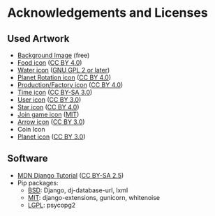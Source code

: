 # Acknowledgements and Licenses

## Used Artwork

- [Background Image](https://www.pexels.com/photo/sky-space-milky-way-stars-110854/) (free)
- [Food icon](https://www.svgrepo.com/svg/92764/grain) ([CC BY 4.0](https://creativecommons.org/licenses/by/4.0/))
- [Water icon](https://commons.wikimedia.org/wiki/File:Circle-icons-water.svg) ([GNU GPL 2 or later](https://www.gnu.org/licenses/old-licenses/gpl-2.0.html))
- [Planet Rotation icon](https://www.svgrepo.com/svg/9368/solar-system-planets) ([CC BY 4.0](https://creativecommons.org/licenses/by/4.0/))
- [Production/Factory icon](https://www.svgrepo.com/svg/30030/working-factory) ([CC BY 4.0](https://creativecommons.org/licenses/by/4.0/))
- [Time icon](https://commons.wikimedia.org/wiki/File:Simple_icon_time.svg) ([CC BY-SA 3.0](https://creativecommons.org/licenses/by-sa/3.0/deed.en))
- [User icon](https://www.onlinewebfonts.com/icon/383210) ([CC BY 3.0](https://creativecommons.org/licenses/by/3.0/))
- [Star icon](https://www.svgrepo.com/svg/113511/star-in-black-of-five-points-shape) ([CC BY 4.0](https://creativecommons.org/licenses/by/4.0/))
- [Join game icon](https://fontawesome.com/) ([MIT](https://opensource.org/licenses/MIT))
- [Arrow icon](https://www.flaticon.com/free-icon/right-arrow_109617) ([CC BY 3.0](https://creativecommons.org/licenses/by/3.0/))
- Coin Icon
- [Planet icon](https://www.onlinewebfonts.com/icon/33577) ([CC BY 3.0](https://creativecommons.org/licenses/by/3.0/))
  
## Software

- [MDN Django Tutorial](https://developer.mozilla.org/en-US/docs/Learn/Server-side/Django/Introduction) ([CC BY-SA 2.5](https://creativecommons.org/licenses/by-sa/2.5/))
- Pip packages:
  - [BSD](https://opensource.org/licenses/BSD-3-Clause): Django, dj-database-url, lxml
  - [MIT](https://opensource.org/licenses/MIT): django-extensions, gunicorn, whitenoise
  - [LGPL](https://www.gnu.org/copyleft/lesser.html): psycopg2
